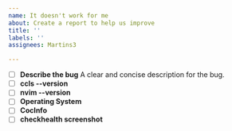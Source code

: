 ```yaml
---
name: It doesn't work for me
about: Create a report to help us improve
title: ''
labels: ''
assignees: Martins3

---
```


- [ ] **Describe the bug**
A clear and concise description for the bug.
- [ ] **ccls --version**
- [ ] **nvim --version**
- [ ] **Operating System**
- [ ] **CocInfo**
- [ ] **checkhealth screenshot**
